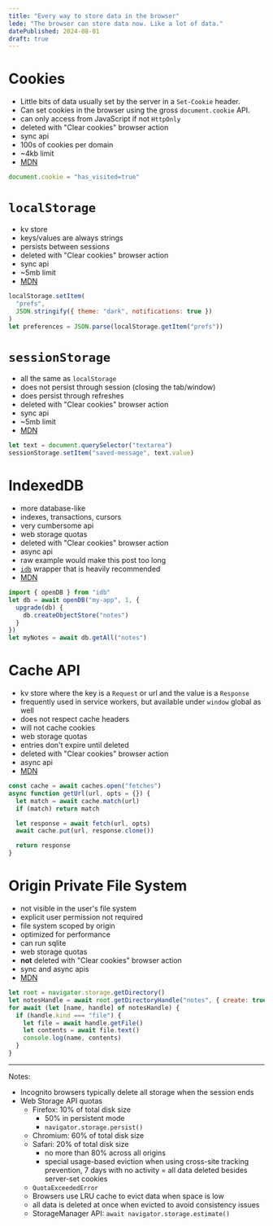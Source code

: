 ```yaml
---
title: "Every way to store data in the browser"
lede: "The browser can store data now. Like a lot of data."
datePublished: 2024-08-01
draft: true
---
```


# Cookies

- Little bits of data usually set by the server in a `Set-Cookie` header.
- Can set cookies in the browser using the gross `document.cookie` API.
- can only access from JavaScript if not `HttpOnly`
- deleted with "Clear cookies" browser action
- sync api
- 100s of cookies per domain
- ~4kb limit
- [MDN](https://developer.mozilla.org/en-US/docs/Web/HTTP/Cookies)

```js
document.cookie = "has_visited=true"
```

# `localStorage`

- kv store
- keys/values are always strings
- persists between sessions
- deleted with "Clear cookies" browser action
- sync api
- ~5mb limit
- [MDN](https://developer.mozilla.org/en-US/docs/Web/API/Window/localStorage)

```js
localStorage.setItem(
  "prefs",
  JSON.stringify({ theme: "dark", notifications: true })
)
let preferences = JSON.parse(localStorage.getItem("prefs"))
```

# `sessionStorage`

- all the same as `localStorage`
- does not persist through session (closing the tab/window)
- does persist through refreshes
- deleted with "Clear cookies" browser action
- sync api
- ~5mb limit
- [MDN](https://developer.mozilla.org/en-US/docs/Web/API/Window/sessionStorage)

```js
let text = document.querySelector("textarea")
sessionStorage.setItem("saved-message", text.value)
```

# IndexedDB

- more database-like
- indexes, transactions, cursors
- very cumbersome api
- web storage quotas
- deleted with "Clear cookies" browser action
- async api
- raw example would make this post too long
- [`idb`](https://github.com/jakearchibald/idb) wrapper that is heavily recommended
- [MDN](https://developer.mozilla.org/en-US/docs/Web/API/IndexedDB_API)

```js
import { openDB } from "idb"
let db = await openDB("my-app", 1, {
  upgrade(db) {
    db.createObjectStore("notes")
  }
})
let myNotes = await db.getAll("notes")
```

# Cache API

- kv store where the key is a `Request` or url and the value is a `Response`
- frequently used in service workers, but available under `window` global as well
- does not respect cache headers
- will not cache cookies
- web storage quotas
- entries don't expire until deleted
- deleted with "Clear cookies" browser action
- async api
- [MDN](https://developer.mozilla.org/en-US/docs/Web/API/Cache)

```js
const cache = await caches.open("fetches")
async function getUrl(url, opts = {}) {
  let match = await cache.match(url)
  if (match) return match

  let response = await fetch(url, opts)
  await cache.put(url, response.clone())

  return response
}
```

# Origin Private File System

- not visible in the user's file system
- explicit user permission not required
- file system scoped by origin
- optimized for performance
- can run sqlite
- web storage quotas
- **not** deleted with "Clear cookies" browser action
- sync and async apis
- [MDN](https://developer.mozilla.org/en-US/docs/Web/API/File_System_API/Origin_private_file_system)

```js
let root = navigator.storage.getDirectory()
let notesHandle = await root.getDirectoryHandle("notes", { create: true })
for await (let [name, handle] of notesHandle) {
  if (handle.kind === "file") {
    let file = await handle.getFile()
    let contents = await file.text()
    console.log(name, contents)
  }
}
```

---

Notes:

- Incognito browsers typically delete all storage when the session ends
- Web Storage API quotas
  - Firefox: 10% of total disk size
    - 50% in persistent mode
    - `navigator.storage.persist()`
  - Chromium: 60% of total disk size
  - Safari: 20% of total disk size
    - no more than 80% across all origins
    - special usage-based eviction when using cross-site tracking prevention, 7 days with no activity = all data deleted besides server-set cookies
  - `QuotaExceededError`
  - Browsers use LRU cache to evict data when space is low
  - all data is deleted at once when evicted to avoid consistency issues
  - StorageManager API: `await navigator.storage.estimate()`
